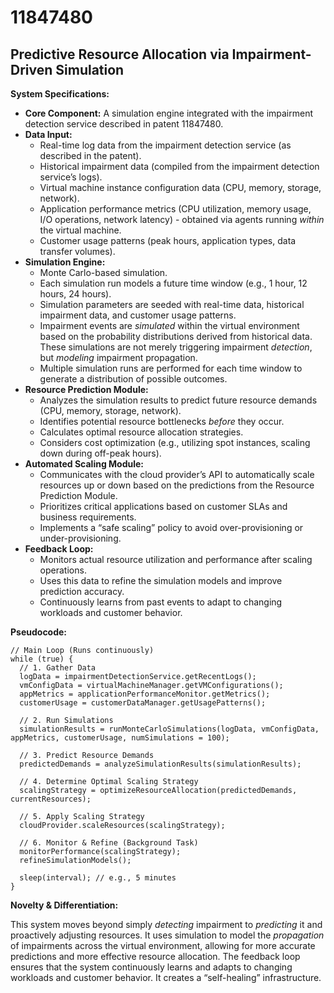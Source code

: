 # 11847480

## Predictive Resource Allocation via Impairment-Driven Simulation

**System Specifications:**

*   **Core Component:** A simulation engine integrated with the impairment detection service described in patent 11847480.
*   **Data Input:**
    *   Real-time log data from the impairment detection service (as described in the patent).
    *   Historical impairment data (compiled from the impairment detection service’s logs).
    *   Virtual machine instance configuration data (CPU, memory, storage, network).
    *   Application performance metrics (CPU utilization, memory usage, I/O operations, network latency) - obtained via agents running *within* the virtual machine.
    *   Customer usage patterns (peak hours, application types, data transfer volumes).
*   **Simulation Engine:**
    *   Monte Carlo-based simulation.
    *   Each simulation run models a future time window (e.g., 1 hour, 12 hours, 24 hours).
    *   Simulation parameters are seeded with real-time data, historical impairment data, and customer usage patterns.
    *   Impairment events are *simulated* within the virtual environment based on the probability distributions derived from historical data. These simulations are not merely triggering impairment *detection*, but *modeling* impairment propagation.
    *   Multiple simulation runs are performed for each time window to generate a distribution of possible outcomes.
*   **Resource Prediction Module:**
    *   Analyzes the simulation results to predict future resource demands (CPU, memory, storage, network).
    *   Identifies potential resource bottlenecks *before* they occur.
    *   Calculates optimal resource allocation strategies.
    *   Considers cost optimization (e.g., utilizing spot instances, scaling down during off-peak hours).
*   **Automated Scaling Module:**
    *   Communicates with the cloud provider’s API to automatically scale resources up or down based on the predictions from the Resource Prediction Module.
    *   Prioritizes critical applications based on customer SLAs and business requirements.
    *   Implements a “safe scaling” policy to avoid over-provisioning or under-provisioning.
*   **Feedback Loop:**
    *   Monitors actual resource utilization and performance after scaling operations.
    *   Uses this data to refine the simulation models and improve prediction accuracy.
    *   Continuously learns from past events to adapt to changing workloads and customer behavior.

**Pseudocode:**

```
// Main Loop (Runs continuously)
while (true) {
  // 1. Gather Data
  logData = impairmentDetectionService.getRecentLogs();
  vmConfigData = virtualMachineManager.getVMConfigurations();
  appMetrics = applicationPerformanceMonitor.getMetrics();
  customerUsage = customerDataManager.getUsagePatterns();

  // 2. Run Simulations
  simulationResults = runMonteCarloSimulations(logData, vmConfigData, appMetrics, customerUsage, numSimulations = 100);

  // 3. Predict Resource Demands
  predictedDemands = analyzeSimulationResults(simulationResults);

  // 4. Determine Optimal Scaling Strategy
  scalingStrategy = optimizeResourceAllocation(predictedDemands, currentResources);

  // 5. Apply Scaling Strategy
  cloudProvider.scaleResources(scalingStrategy);

  // 6. Monitor & Refine (Background Task)
  monitorPerformance(scalingStrategy);
  refineSimulationModels();

  sleep(interval); // e.g., 5 minutes
}
```

**Novelty & Differentiation:**

This system moves beyond simply *detecting* impairment to *predicting* it and proactively adjusting resources. It uses simulation to model the *propagation* of impairments across the virtual environment, allowing for more accurate predictions and more effective resource allocation. The feedback loop ensures that the system continuously learns and adapts to changing workloads and customer behavior. It creates a “self-healing” infrastructure.